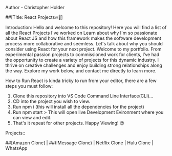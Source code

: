 Author - Christopher Holder

##[Title: React Projects🔥🚀]

Introduction:
Hello and welcome to this repository! Here you will find a list of all the React Projects I've worked on
Learn about why I'm so passionate about React JS and how this framework makes the software development 
process more collaborative and seemless. Let's talk about why you should consider using React for your next project.
Welcome to my portfolio. From experimental passion projects to commissioned work for clients, I’ve had the opportunity
to create a variety of projects for this dynamic industry. I thrive on creative challenges and enjoy building strong
relationships along the way. Explore my work below, and contact me directly to learn more.

How to Run
React is kinda tricky to run from your editor, there are a few steps you must follow:

1. Clone this repository into VS Code Command Line Interface(CLI)...
2. CD into the project you wish to view.
3. Run npm i  (this will install all the dependencies for the project)
4. Run npm start > This will open live Development Evironment where you can view and edit.
5. That's it repeat for other projects. Happy Viewing! 😉


Projects::

##[Amazon Clone] |
##(IMessage Clone) |
Netflix Clone |
Hulu Clone |
WhatsApp


